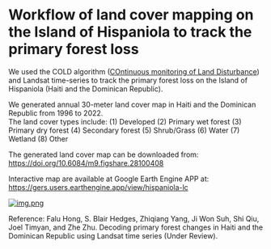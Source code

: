 # Workflow of land cover mapping on the Island of Hispaniola to track the primary forest loss
We used the COLD algorithm ([COntinuous monitoring of Land Disturbance](https://www.sciencedirect.com/science/article/pii/S0034425719301002)) 
and Landsat time-series to track the primary forest loss on the Island of Hispaniola (Haiti and the Dominican Republic). 

We generated annual 30-meter land cover map in Haiti and the Dominican Republic from 1996 to 2022.  
The land cover types include: 
(1) Developed 
(2) Primary wet forest 
(3) Primary dry forest
(4) Secondary forest
(5) Shrub/Grass
(6) Water
(7) Wetland
(8) Other
  
The generated land cover map can be downloaded from: https://doi.org/10.6084/m9.figshare.28100408

Interactive map are available at Google Earth Engine APP at: https://gers.users.earthengine.app/view/hispaniola-lc

[![img.png](image/GEE_ui.png)](https://gers.users.earthengine.app/view/hispaniola-lc)

Reference:
Falu Hong, S. Blair Hedges, Zhiqiang Yang, Ji Won Suh, Shi Qiu, Joel Timyan, and Zhe Zhu. Decoding primary forest changes in Haiti and the Dominican Republic using Landsat time series (Under Review).
